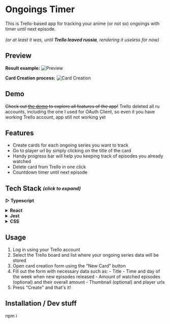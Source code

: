 # Ongoings Timer
This is Trello-based app for tracking your anime (or not so) ongoings with timer until next episode.
<br/>
<br/>
_(or at least it was, until **Trello leaved russia**, rendering it useless for now)_

## Preview

**Result example:**
![Preview](https://github.com/stinger222/ongoings-timer/assets/39219491/a25edcbd-165e-44b4-a506-b7bf8458f08c)

**Card Creation process:**
![Card Creation](https://github.com/stinger222/ongoings-timer/assets/39219491/1f9e3a89-0700-4c9c-9e29-9dc2e6f3d2de)

## Demo
~~Check out [the demo](https://stinger222.github.io/ongoings-timer) to explore all features of the app!~~
Trello deleted all ru accounts, including the one I used for OAuth Client, so even it you have working Trello account, app still not working yet

## Features
  - Create cards for each ongoing series you want to track
  - Go to player url by simply clicking on the title of the card
  - Handy progress bar will help you keeping track of episodes you already watched 
  - Delete card from Trello in one click
  - Countdown timer until next episode

## Tech Stack <i><sub><sup>(click to expand)</sup></sub></i>
 <b>▷ Typescript</b>
 
 <details>
   <summary><b>React</b></summary>
  
   - Redux & Redux Toolkit
     > For global state management and data fetching
   - Formik
     > To create card creation form with necessary logic such as validation and form state management
   - React Router Dom
     > For dynamic routing and navigation in the app 
</details>

 <details>
   <summary><b>Jest</b></summary>
  
   - (❌ NOT YET) Unit testing 
   - (❌ NOT YET) A to B testing
</details>

 <details>
   <summary><b>CSS</b></summary>

   - React Spring
     > Used to create mount animation for cards
   - React transition group
     > To animate navigation in dropdown menu
   - CSS Modules
     > For general components styling
</details>

## Usage
  1. Log in using your Trello account
  2. Select the Trello board and list where your ongoing series data will be stored
  3. Open card creation form  using the "New Card" button
  4. Fill out the form with necessary data such as: 
    - Title
    - Time and day of the week when new episodes released
    - Amount of watched episodes (optional) and their overall amount
    - Thumbnail (optional) and player urls 
  5. Press "Create" and that's it!

## Installation / Dev stuff
npm i

